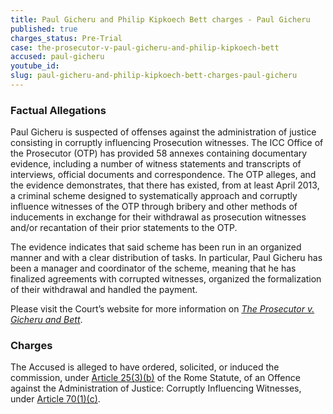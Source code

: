 ```yaml
---
title: Paul Gicheru and Philip Kipkoech Bett charges - Paul Gicheru
published: true
charges_status: Pre-Trial
case: the-prosecutor-v-paul-gicheru-and-philip-kipkoech-bett
accused: paul-gicheru
youtube_id:
slug: paul-gicheru-and-philip-kipkoech-bett-charges-paul-gicheru
---
```



### Factual Allegations

Paul Gicheru is suspected of offenses against the administration of justice consisting in corruptly influencing Prosecution witnesses. The ICC Office of the Prosecutor (OTP) has provided 58 annexes containing documentary evidence, including a number of witness statements and transcripts of interviews, official documents and correspondence. The OTP alleges, and the evidence demonstrates, that there has existed, from at least April 2013, a criminal scheme designed to systematically approach and corruptly influence witnesses of the OTP through bribery and other methods of inducements in exchange for their withdrawal as prosecution witnesses and/or recantation of their prior statements to the OTP.

The evidence indicates that said scheme has been run in an organized manner and with a clear distribution of tasks. In particular, Paul Gicheru has been a manager and coordinator of the scheme, meaning that he has finalized agreements with corrupted witnesses, organized the formalization of their withdrawal and handled the payment.

Please visit the Court’s website for more information on *[The Prosecutor v. Gicheru and Bett](https://www.icc-cpi.int/kenya/gicheru-bett)*.

### Charges

The Accused is alleged to have ordered, solicited, or induced the commission, under [Article 25(3)(b)](http://www.casematrixnetwork.org/case-m/klamberg-commentary/rome-statute/#c1198) of the Rome Statute, of an Offence against the Administration of Justice: Corruptly Influencing Witnesses, under [Article 70(1)(c)](http://www.casematrixnetwork.org/case-m/klamberg-commentary/rome-statute/#c1243).